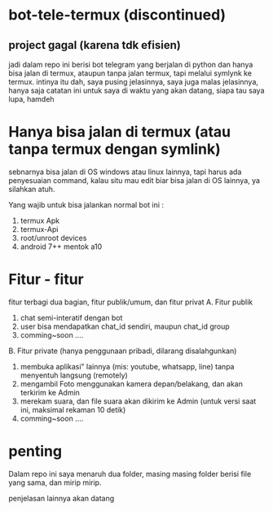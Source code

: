 # bot-tele-termux  (discontinued)
## project gagal (karena tdk efisien)
jadi dalam repo ini berisi bot telegram yang berjalan di python dan hanya bisa jalan di termux, ataupun tanpa jalan termux, tapi melalui symlynk ke termux.
intinya itu dah, saya pusing jelasinnya, saya juga malas jelasinnya, hanya saja catatan ini untuk saya di waktu yang akan datang, siapa tau saya lupa, hamdeh

# Hanya bisa jalan di termux (atau tanpa termux dengan symlink)
sebnarnya bisa jalan di OS windows atau linux lainnya, tapi harus ada penyesuaian command,
kalau situ mau edit biar bisa jalan di OS lainnya, ya silahkan atuh.

Yang wajib untuk bisa jalankan normal bot ini :
1. termux Apk
2. termux-Api
3. root/unroot devices
4. android 7++ mentok a10

# Fitur - fitur
fitur terbagi dua bagian, fitur publik/umum, dan fitur privat
A. Fitur publik
  1. chat semi-interatif dengan bot
  2. user bisa mendapatkan chat_id sendiri, maupun chat_id group
  3. comming~soon ....


B. Fitur private (hanya penggunaan pribadi, dilarang disalahgunkan)
  1. membuka aplikasi" lainnya (mis: youtube, whatsapp, line) tanpa menyentuh langsung (remotely)
  2. mengambil Foto menggunakan kamera depan/belakang, dan akan terkirim ke Admin
  3. merekam suara, dan file suara akan dikirim ke Admin (untuk versi saat ini, maksimal rekaman 10 detik)
  4. comming~soon ....

# penting 
Dalam repo ini saya menaruh dua folder, masing masing folder berisi file yang sama, dan mirip mirip.

penjelasan lainnya akan datang
